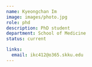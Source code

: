 ```yaml
---
name: Kyeongchan Im
image: images/photo.jpg
role: phd
description: PhD student
department: School of Medicine
status: current

links:
  email: ikc412@o365.skku.edu
---
```


